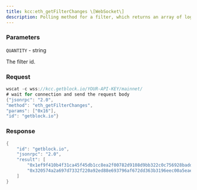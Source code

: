 ```yaml
---
title: kcc:eth_getFilterChanges \[WebSocket\]
description: Polling method for a filter, which returns an array of logs whichoccurred since last poll.
---
```


### Parameters


`QUANTITY` - string

The filter id.

### Request

``` java
wscat -c wss://kcc.getblock.io/YOUR-API-KEY/mainnet/ 
# wait for connection and send the request body 
{"jsonrpc": "2.0",
"method": "eth_getFilterChanges",
"params": ["0x16"],
"id": "getblock.io"}
```

###  Response

``` java
{
    "id": "getblock.io",
    "jsonrpc": "2.0",
    "result": [
        "0x1ef9f410b4f31ca45f45db1cc8ea2f00782d9108d9bb322c0c756928baddce0a",
        "0x320574a2a697d7332f220a92ed88e693796af672dd363b3196eec00a5eaebfa6"
    ]
}
```

